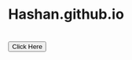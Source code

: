 # Hashan.github.io
# <a href="https://hashandimuthu.github.io/Hashan-Dimuthu/"><button>Click Here</button></a>
